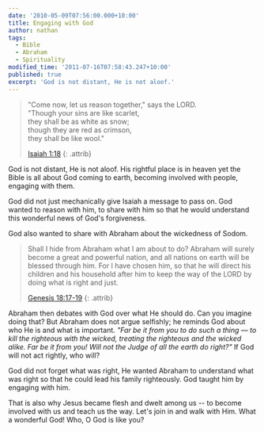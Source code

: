 ```yaml
---
date: '2010-05-09T07:56:00.000+10:00'
title: Engaging with God
author: nathan
tags:
  - Bible
  - Abraham
  - Spirituality
modified_time: '2011-07-16T07:58:43.247+10:00'
published: true
excerpt: 'God is not distant, He is not aloof.'
---
```

> "Come now, let us reason together," says the LORD.  
> "Though your sins are like scarlet,  
> they shall be as white as snow;  
> though they are red as crimson,  
> they shall be like wool."
> 
> [Isaiah 1:18](http://www.biblegateway.com/passage/?search=Isaiah+1:18)
> {: .attrib}

God is not distant, He is not aloof. His rightful place is in heaven yet the Bible is all about God coming to earth, becoming involved with people, engaging with them.

God did not just mechanically give Isaiah a message to pass on. God wanted to reason with him, to share with him so that he would understand this wonderful news of God's forgiveness.

God also wanted to share with Abraham about the wickedness of Sodom.

> Shall I hide from Abraham what I am about to do? Abraham will surely become a great and powerful nation, and all nations on earth will be blessed through him. For I have chosen him, so that he will direct his children and his household after him to keep the way of the LORD by doing what is right and just.
> 
> [Genesis 18:17-19](http://www.biblegateway.com/passage/?search=Genesis+18:17-19)
> {: .attrib}

Abraham then debates with God over what He should do. Can you imagine doing that? But Abraham does not argue selfishly; he reminds God about who He is and what is important. <cite>"Far be it from you to do such a thing — to kill the righteous with the wicked, treating the righteous and the wicked alike. Far be it from you! Will not the Judge of all the earth do right?"</cite> If God will not act rightly, who will?

God did not forget what was right, He wanted Abraham to understand what was right so that he could lead his family righteously. God taught him by engaging with him.

That is also why Jesus became flesh and dwelt among us -- to become involved with us and teach us the way. Let's join in and walk with Him. What a wonderful God! Who, O God is like you?
